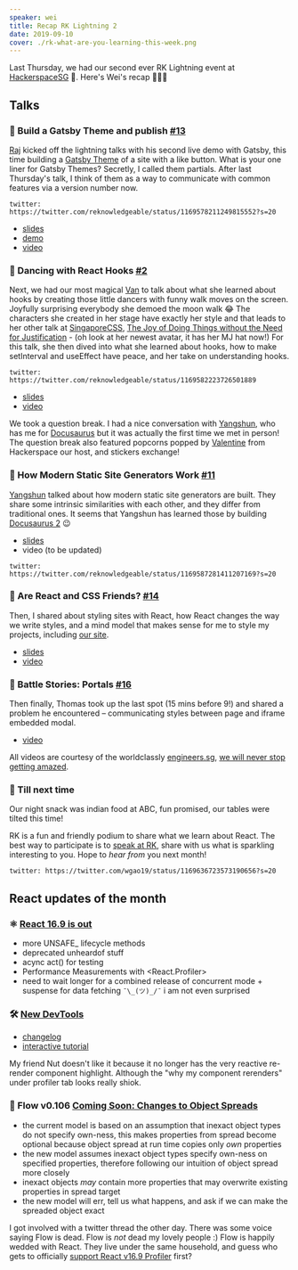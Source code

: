```yaml
---
speaker: wei
title: Recap RK Lightning 2
date: 2019-09-10
cover: ./rk-what-are-you-learning-this-week.png
---
```


Last Thursday, we had our second ever RK Lightning event at [HackerspaceSG](https://hackerspace.sg/) 🎉. Here's Wei's recap 👩🏻‍🌾

<!-- excerpt ends -->


## Talks

### 💄 Build a Gatsby Theme and publish [#13](https://github.com/react-knowledgeable/react-knowledgeable-talks/issues/13)

[Raj](https://mobile.twitter.com/email2vimalraj) kicked off the lightning talks with his second live demo with Gatsby, this time building a [Gatsby Theme](https://www.gatsbyjs.org/docs/themes/what-are-gatsby-themes/) of a site with a like button. What is your one liner for Gatsby Themes? Secretly, I called them partials. After last Thursday's talk, I think of them as a way to communicate with common features via a version number now.

`twitter: https://twitter.com/reknowledgeable/status/1169578211249815552?s=20`

- [slides](https://github.com/email2vimalraj/gatsby-theme-like-post/blob/master/build-gatsby-theme-talk.key)
- [demo](https://github.com/email2vimalraj/gatsby-theme-like-post)
- [video](https://engineers.sg/v/3638)

### 👞 Dancing with React Hooks [#2](https://github.com/react-knowledgeable/react-knowledgeable-talks/issues/2)

Next, we had our most magical [Van](https://mobile.twitter.com/bokukage) to talk about what she learned about hooks by creating those little dancers with funny walk moves on the screen. Joyfully surprising everybody she demoed the moon walk 😂 The characters she created in her stage have exactly her style and that leads to her other talk at [SingaporeCSS](https://singaporecss.github.io/), [The Joy of Doing Things without the Need for Justification](https://smokinclove.github.io/the-joy-of-doing-things-without-the-need-for-justification/) - (oh look at her newest avatar, it has her MJ hat now!) For this talk, she then dived into what she learned about hooks, how to make setInterval and useEffect have peace, and her take on understanding hooks.

`twitter: https://twitter.com/reknowledgeable/status/1169582223726501889`

- [slides](https://docs.google.com/presentation/d/1mrGSHBNYoUlMYrOWZ6BMiJ4rCvfJqIq1XgTuPkePkkM/edit?usp=sharing)
- [video](https://engineers.sg/video/dancing-with-react-hooks-react-knowledgeable--3637)

We took a question break. I had a nice conversation with [Yangshun](https://twitter.com/yangshunz), who has me for [Docusaurus](https://docusaurus.io/) but it was actually the first time we met in person! The question break also featured popcorns popped by [Valentine](https://twitter.com/valentinechua) from Hackerspace our host, and stickers exchange!

### 🦖 How Modern Static Site Generators Work [#11](https://github.com/react-knowledgeable/react-knowledgeable-talks/issues/11)

[Yangshun](https://twitter.com/yangshunz) talked about how modern static site generators are built. They share some intrinsic similarities with each other, and they differ from traditional ones. It seems that Yangshun has learned those by building [Docusaurus 2](https://docusaurus-2.netlify.com/) 😉

- [slides](https://github.com/react-knowledgeable/react-knowledgeable-talks/files/3584661/React.Knowledgeable.-.How.Modern.Static.Site.Generators.Work.pdf)
- video (to be updated)

`twitter: https://twitter.com/reknowledgeable/status/1169587281411207169?s=20` 

### 👥 Are React and CSS Friends? [#14](https://github.com/react-knowledgeable/react-knowledgeable-talks/issues/14)

Then, I shared about styling sites with React, how React changes the way we write styles, and a mind model that makes sense for me to style my projects, including [our site](https://reactknowledgeable.org/).

- [slides](https://uuei.io/talks/cream-pencil-crayon/)
- [video](https://engineers.sg/v/3640)

### 🤕 Battle Stories: Portals [#16](https://github.com/react-knowledgeable/react-knowledgeable-talks/issues/16)

Then finally, Thomas took up the last spot (15 mins before 9!) and shared a problem he encountered – communicating styles between page and iframe embedded modal.

- [video](https://engineers.sg/v/3639)

All videos are courtesy of the worldclassly [engineers.sg](https://engineers.sg/), [we will never stop getting amazed](https://twitter.com/swyx/status/1169640745604714496?s=20).

### 🤞 Till next time

Our night snack was indian food at ABC, fun promised, our tables were tilted this time!

RK is a fun and friendly podium to share what we learn about React. The best way to participate is to [speak at RK](https://github.com/react-knowledgeable/react-knowledgeable-talks/issues), share with us what is sparkling interesting to you. Hope to _hear from_ you next month!

`twitter: https://twitter.com/wgao19/status/1169636723573190656?s=20`

## React updates of the month

### ⚛️ [React 16.9 is out](https://reactjs.org/blog/2019/08/08/react-v16.9.0.html)

- more UNSAFE_ lifecycle methods
- deprecated unheardof stuff
- acync act() for testing
- Performance Measurements with <React.Profiler>
- need to wait longer for a combined release of concurrent mode + suspense for data 
fetching `¯\_(ツ)_/¯` i am not even surprised

### 🛠 [New DevTools](https://reactjs.org/blog/2019/08/15/new-react-devtools.html) 

- [changelog](https://github.com/facebook/react/blob/master/packages/react-devtools/CHANGELOG.md#400-august-15-2019)
- [interactive tutorial](https://react-devtools-tutorial.now.sh/)

My friend Nut doesn't like it because it no longer has the very reactive re-render component highlight. Although the "why my component rerenders" under profiler tab looks really shiok.

### 🥯 Flow v0.106 [Coming Soon: Changes to Object Spreads](https://medium.com/flow-type/coming-soon-changes-to-object-spreads-73204aef84e1)

- the current model is based on an assumption that inexact object types do not specify own-ness, this makes properties from spread become optional because object spread at run time copies only _own_ properties
- the new model assumes inexact object types specify own-ness on specified properties, therefore following our intuition of object spread more closely
- inexact objects _may_ contain more properties that may overwrite existing properties in spread target
- the new model will err, tell us what happens, and ask if we can make the spreaded object exact

I got involved with a twitter thread the other day. There was some voice saying Flow is dead. Flow is _not_ dead my lovely people :) Flow is happily wedded with React. They live under the same household, and guess who gets to officially [support React v16.9 Profiler](https://github.com/facebook/flow/blob/master/tests/react_16_9/profiler.js) first?
